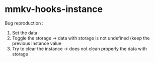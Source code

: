 # mmkv-hooks-instance

Bug reproduction :

1. Set the data
2. Toggle the storage -> data with storage is not undefined (keep the previous instance value
3. Try to clear the instance -> does not clean properly the data with storage
